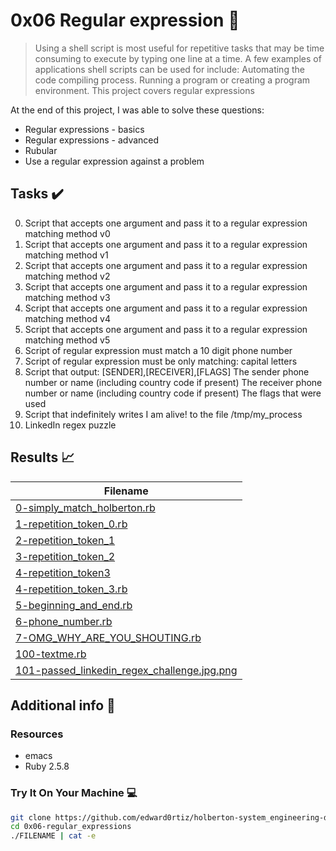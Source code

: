 # 0x06 Regular expression :wrench:

> Using a shell script is most useful for repetitive tasks that may be time consuming to execute by typing one line at a time. A few examples of applications shell scripts can be used for include: Automating the code compiling process. Running a program or creating a program environment. This project covers regular expressions

At the end of this project, I was able to solve these questions:

* Regular expressions - basics
* Regular expressions - advanced
* Rubular
* Use a regular expression against a problem

## Tasks :heavy_check_mark:

0. Script that accepts one argument and pass it to a regular expression matching method v0
1. Script that accepts one argument and pass it to a regular expression matching method v1
2. Script that accepts one argument and pass it to a regular expression matching method v2
3. Script that accepts one argument and pass it to a regular expression matching method v3
4. Script that accepts one argument and pass it to a regular expression matching method v4
5. Script that accepts one argument and pass it to a regular expression matching method v5
6. Script of regular expression must match a 10 digit phone number
7. Script of regular expression must be only matching: capital letters
9. Script that output: [SENDER],[RECEIVER],[FLAGS] The sender phone number or name (including country code if present) The receiver phone number or name (including country code if present) The flags that were used
10. Script that indefinitely writes I am alive! to the file /tmp/my_process
11. LinkedIn regex puzzle



## Results :chart_with_upwards_trend:

| Filename |
| ------ |
| [0-simply_match_holberton.rb](https://github.com/edward0rtiz/holberton-system_engineering-devops/blob/master/0x06-regular_expressions/0-simply_match_holberton.rb)|
| [1-repetition_token_0.rb](https://github.com/edward0rtiz/holberton-system_engineering-devops/blob/master/0x06-regular_expressions/1-repetition_token_0.rb)|
| [2-repetition_token_1](https://github.com/edward0rtiz/holberton-system_engineering-devops/blob/master/0x06-regular_expressions/2-repetition_token_1.rb)|
| [3-repetition_token_2](https://github.com/edward0rtiz/holberton-system_engineering-devops/blob/master/0x06-regular_expressions/3-repetition_token_2.rb)|
| [4-repetition_token3](https://github.com/edward0rtiz/holberton-system_engineering-devops/blob/master/0x06-regular_expressions/4-repetition_token3.rb)|
| [4-repetition_token_3.rb](https://github.com/edward0rtiz/holberton-system_engineering-devops/blob/master/0x06-regular_expressions/4-repetition_token_3.rb)|
| [5-beginning_and_end.rb](https://github.com/edward0rtiz/holberton-system_engineering-devops/blob/master/0x06-regular_expressions/5-beginning_and_end.rb)|
| [6-phone_number.rb](https://github.com/edward0rtiz/holberton-system_engineering-devops/blob/master/0x06-regular_expressions/6-phone_number.rb)|
| [7-OMG_WHY_ARE_YOU_SHOUTING.rb](https://github.com/edward0rtiz/holberton-system_engineering-devops/blob/master/0x06-regular_expressions/7-OMG_WHY_ARE_YOU_SHOUTING.rb)|
| [100-textme.rb](https://github.com/edward0rtiz/holberton-system_engineering-devops/blob/master/0x06-regular_expressions/100-textme.rb)|
| [101-passed_linkedin_regex_challenge.jpg.png](https://github.com/edward0rtiz/holberton-system_engineering-devops/blob/master/0x06-regular_expressions/101-passed_linkedin_regex_challenge.jpg.png)|

## Additional info :construction:
### Resources

- emacs
- Ruby 2.5.8

### Try It On Your Machine :computer:
```bash
git clone https://github.com/edward0rtiz/holberton-system_engineering-devops.git
cd 0x06-regular_expressions
./FILENAME | cat -e
```
